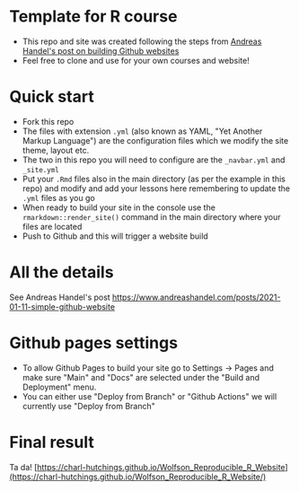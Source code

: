 # Template for R course

- This repo and site was created following the steps from [Andreas Handel's post on building Github websites](https://www.andreashandel.com/posts/2021-01-11-simple-github-website/)
- Feel free to clone and use for your own courses and website!


# Quick start
- Fork this repo
- The files with extension `.yml` (also known as YAML, "Yet Another Markup Language") are the configuration files which we modify the site theme, layout etc.
- The two in this repo you will need to configure are the `_navbar.yml` and `_site.yml`
- Put your `.Rmd` files also in the main directory (as per the example in this repo) and modify and add your lessons here remembering to update the `.yml` files as you go
- When ready to build your site in the console use the `rmarkdown::render_site()` command in the main directory where your files are located
- Push to Github and this will trigger a website build

# All the details
See Andreas Handel's post https://www.andreashandel.com/posts/2021-01-11-simple-github-website

# Github pages settings
- To allow Github Pages to build your site go to Settings -> Pages and make sure "Main" and "Docs" are selected under the "Build and Deployment" menu.
- You can either use "Deploy from Branch" or "Github Actions" we will currently use "Deploy from Branch"

# Final result
Ta da! [https://charl-hutchings.github.io/Wolfson_Reproducible_R_Website](https://charl-hutchings.github.io/Wolfson_Reproducible_R_Website/)
